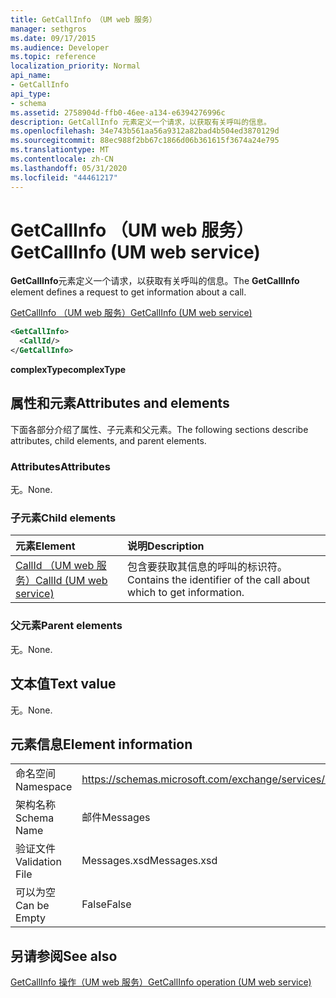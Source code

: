 ```yaml
---
title: GetCallInfo （UM web 服务）
manager: sethgros
ms.date: 09/17/2015
ms.audience: Developer
ms.topic: reference
localization_priority: Normal
api_name:
- GetCallInfo
api_type:
- schema
ms.assetid: 2758904d-ffb0-46ee-a134-e6394276996c
description: GetCallInfo 元素定义一个请求，以获取有关呼叫的信息。
ms.openlocfilehash: 34e743b561aa56a9312a82bad4b504ed3870129d
ms.sourcegitcommit: 88ec988f2bb67c1866d06b361615f3674a24e795
ms.translationtype: MT
ms.contentlocale: zh-CN
ms.lasthandoff: 05/31/2020
ms.locfileid: "44461217"
---
```

# <a name="getcallinfo-um-web-service"></a><span data-ttu-id="22a89-103">GetCallInfo （UM web 服务）</span><span class="sxs-lookup"><span data-stu-id="22a89-103">GetCallInfo (UM web service)</span></span>

<span data-ttu-id="22a89-104">**GetCallInfo**元素定义一个请求，以获取有关呼叫的信息。</span><span class="sxs-lookup"><span data-stu-id="22a89-104">The **GetCallInfo** element defines a request to get information about a call.</span></span> 
  
[<span data-ttu-id="22a89-105">GetCallInfo （UM web 服务）</span><span class="sxs-lookup"><span data-stu-id="22a89-105">GetCallInfo (UM web service)</span></span>](getcallinfo-um-web-service.md)
  
```xml
<GetCallInfo>
  <CallId/>
</GetCallInfo>
```

 <span data-ttu-id="22a89-106">**complexType**</span><span class="sxs-lookup"><span data-stu-id="22a89-106">**complexType**</span></span>
## <a name="attributes-and-elements"></a><span data-ttu-id="22a89-107">属性和元素</span><span class="sxs-lookup"><span data-stu-id="22a89-107">Attributes and elements</span></span>

<span data-ttu-id="22a89-108">下面各部分介绍了属性、子元素和父元素。</span><span class="sxs-lookup"><span data-stu-id="22a89-108">The following sections describe attributes, child elements, and parent elements.</span></span>
  
### <a name="attributes"></a><span data-ttu-id="22a89-109">Attributes</span><span class="sxs-lookup"><span data-stu-id="22a89-109">Attributes</span></span>

<span data-ttu-id="22a89-110">无。</span><span class="sxs-lookup"><span data-stu-id="22a89-110">None.</span></span>
  
### <a name="child-elements"></a><span data-ttu-id="22a89-111">子元素</span><span class="sxs-lookup"><span data-stu-id="22a89-111">Child elements</span></span>

|<span data-ttu-id="22a89-112">**元素**</span><span class="sxs-lookup"><span data-stu-id="22a89-112">**Element**</span></span>|<span data-ttu-id="22a89-113">**说明**</span><span class="sxs-lookup"><span data-stu-id="22a89-113">**Description**</span></span>|
|:-----|:-----|
|[<span data-ttu-id="22a89-114">CallId （UM web 服务）</span><span class="sxs-lookup"><span data-stu-id="22a89-114">CallId (UM web service)</span></span>](callid-um-web-service.md) <br/> |<span data-ttu-id="22a89-115">包含要获取其信息的呼叫的标识符。</span><span class="sxs-lookup"><span data-stu-id="22a89-115">Contains the identifier of the call about which to get information.</span></span>  <br/> |
   
### <a name="parent-elements"></a><span data-ttu-id="22a89-116">父元素</span><span class="sxs-lookup"><span data-stu-id="22a89-116">Parent elements</span></span>

<span data-ttu-id="22a89-117">无。</span><span class="sxs-lookup"><span data-stu-id="22a89-117">None.</span></span>
  
## <a name="text-value"></a><span data-ttu-id="22a89-118">文本值</span><span class="sxs-lookup"><span data-stu-id="22a89-118">Text value</span></span>

<span data-ttu-id="22a89-119">无。</span><span class="sxs-lookup"><span data-stu-id="22a89-119">None.</span></span>
  
## <a name="element-information"></a><span data-ttu-id="22a89-120">元素信息</span><span class="sxs-lookup"><span data-stu-id="22a89-120">Element information</span></span>

|||
|:-----|:-----|
|<span data-ttu-id="22a89-121">命名空间</span><span class="sxs-lookup"><span data-stu-id="22a89-121">Namespace</span></span>  <br/> |https://schemas.microsoft.com/exchange/services/2006/messages  <br/> |
|<span data-ttu-id="22a89-122">架构名称</span><span class="sxs-lookup"><span data-stu-id="22a89-122">Schema Name</span></span>  <br/> |<span data-ttu-id="22a89-123">邮件</span><span class="sxs-lookup"><span data-stu-id="22a89-123">Messages</span></span>  <br/> |
|<span data-ttu-id="22a89-124">验证文件</span><span class="sxs-lookup"><span data-stu-id="22a89-124">Validation File</span></span>  <br/> |<span data-ttu-id="22a89-125">Messages.xsd</span><span class="sxs-lookup"><span data-stu-id="22a89-125">Messages.xsd</span></span>  <br/> |
|<span data-ttu-id="22a89-126">可以为空</span><span class="sxs-lookup"><span data-stu-id="22a89-126">Can be Empty</span></span>  <br/> |<span data-ttu-id="22a89-127">False</span><span class="sxs-lookup"><span data-stu-id="22a89-127">False</span></span>  <br/> |
   
## <a name="see-also"></a><span data-ttu-id="22a89-128">另请参阅</span><span class="sxs-lookup"><span data-stu-id="22a89-128">See also</span></span>



[<span data-ttu-id="22a89-129">GetCallInfo 操作（UM web 服务）</span><span class="sxs-lookup"><span data-stu-id="22a89-129">GetCallInfo operation (UM web service)</span></span>](getcallinfo-operation-um-web-service.md)

